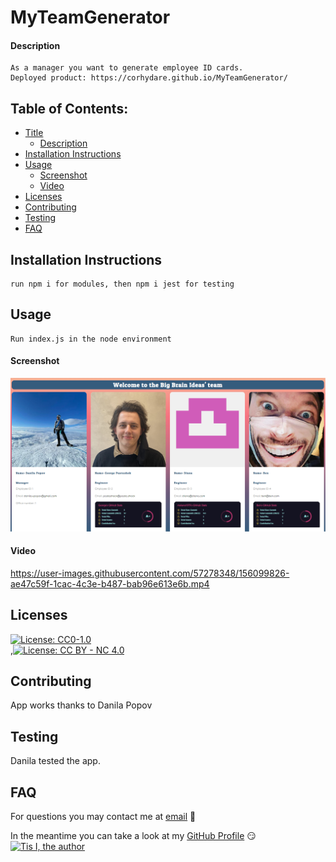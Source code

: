# MyTeamGenerator

#### Description

```
As a manager you want to generate employee ID cards.
Deployed product: https://corhydare.github.io/MyTeamGenerator/
```

## Table of Contents:

- [Title](#MyTeamGenerator)
  - [Description](#description)
- [Installation Instructions](#installation%20instructions)
- [Usage](#usage)
  - [Screenshot](#screenshot)
  - [Video](#video)
- [Licenses](#licenses)
- [Contributing](#contributing)
- [Testing](#testing)
- [FAQ](#faq)

## Installation Instructions

```
run npm i for modules, then npm i jest for testing
```

## Usage

```
Run index.js in the node environment
```

#### Screenshot

![screenshot](./img/screen.png)

#### Video




https://user-images.githubusercontent.com/57278348/156099826-ae47c59f-1cac-4c3e-b487-bab96e613e6b.mp4


## Licenses

[![License: CC0-1.0](https://img.shields.io/badge/License-CC0_1.0-lightgrey.svg)](http://creativecommons.org/publicdomain/zero/1.0/)<br/>,[![License: CC BY - NC 4.0](https://img.shields.io/badge/License-CC_BY--NC_4.0-lightgrey.svg)](https://creativecommons.org/licenses/by-nc/4.0/)<br/>

## Contributing

App works thanks to Danila Popov

## Testing

Danila tested the app.

## FAQ

For questions you may contact me at [email](email) :thinking:

In the meantime you can take a look at my [GitHub Profile](https://github.com/corhydare) :smirk:
[![Tis I, the author](https://github.com/corhydare.png?size=200)](https://github.com/corhydare)
